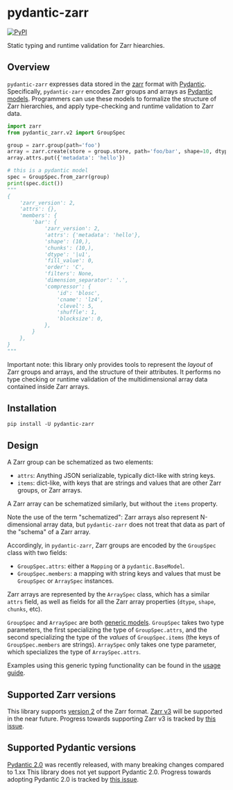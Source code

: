# pydantic-zarr

[![PyPI](https://img.shields.io/pypi/v/pydantic-zarr)](https://pypi.python.org/pypi/pydantic-zarr)

Static typing and runtime validation for Zarr hiearchies.

## Overview
`pydantic-zarr` expresses data stored in the [zarr](https://zarr.readthedocs.io/en/stable/) format with [Pydantic](https://docs.pydantic.dev/1.10/). Specifically, `pydantic-zarr` encodes Zarr groups and arrays as [Pydantic models](https://docs.pydantic.dev/1.10/usage/models/). Programmers can use these models to formalize the structure of Zarr hierarchies, and apply type-checking and runtime validation to Zarr data.

```python
import zarr
from pydantic_zarr.v2 import GroupSpec

group = zarr.group(path='foo')
array = zarr.create(store = group.store, path='foo/bar', shape=10, dtype='uint8')
array.attrs.put({'metadata': 'hello'})

# this is a pydantic model
spec = GroupSpec.from_zarr(group)
print(spec.dict())
"""
{
    'zarr_version': 2,
    'attrs': {},
    'members': {
        'bar': {
            'zarr_version': 2,
            'attrs': {'metadata': 'hello'},
            'shape': (10,),
            'chunks': (10,),
            'dtype': '|u1',
            'fill_value': 0,
            'order': 'C',
            'filters': None,
            'dimension_separator': '.',
            'compressor': {
                'id': 'blosc',
                'cname': 'lz4',
                'clevel': 5,
                'shuffle': 1,
                'blocksize': 0,
            },
        }
    },
}
"""
```


Important note: this library only provides tools to represent the *layout* of Zarr groups and arrays, and the structure of their attributes. It performs no type checking or runtime validation of the multidimensional array data contained inside Zarr arrays.


## Installation

`pip install -U pydantic-zarr` 

## Design

A Zarr group can be schematized as two elements: 

- `attrs`: Anything JSON serializable, typically dict-like with string keys.
- `items`: dict-like, with keys that are strings and values that are other Zarr groups, or Zarr arrays.

A Zarr array can be schematized similarly, but without the `items` property. 

Note the use of the term "schematized": Zarr arrays also represent N-dimensional array data, but `pydantic-zarr` does not treat that data as part of the "schema" of a Zarr array.

Accordingly, in `pydantic-zarr`, Zarr groups are encoded by the `GroupSpec` class with two fields:

- `GroupSpec.attrs`: either a `Mapping` or a `pydantic.BaseModel`. 
- `GroupSpec.members`: a mapping with string keys and values that must be `GroupSpec` or `ArraySpec` instances.

Zarr arrays are represented by the `ArraySpec` class, which has a similar `attrs` field, as well as fields for all the Zarr array properties (`dtype`, `shape`, `chunks`, etc).

`GroupSpec` and `ArraySpec` are both [generic models](https://docs.pydantic.dev/1.10/usage/models/#generic-models). `GroupSpec` takes two type parameters, the first specializing the type of `GroupSpec.attrs`, and the second specializing the type of the *values* of `GroupSpec.items` (the keys of `GroupSpec.members` are strings). `ArraySpec` only takes one type parameter, which specializes the type of `ArraySpec.attrs`.

Examples using this generic typing functionality can be found in the [usage guide](usage.md#using-generic-types).

## Supported Zarr versions

This library supports [version 2](https://zarr.readthedocs.io/en/stable/spec/v2.html) of the Zarr format. [Zarr v3](https://zarr-specs.readthedocs.io/en/latest/v3/core/v3.0.html) will be supported in the near future. Progress towards supporting Zarr v3 is tracked by [this issue](https://github.com/d-v-b/pydantic-zarr/issues/3).

## Supported Pydantic versions

[Pydantic 2.0](https://docs.pydantic.dev/2.0/) was recently released, with many breaking changes compared to 1.xx This library does not yet support Pydantic 2.0. Progress towards adopting Pydantic 2.0 is tracked by [this issue](https://github.com/d-v-b/pydantic-zarr/issues/4).